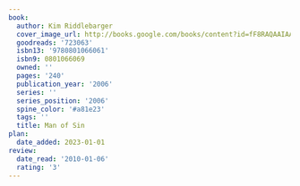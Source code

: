 ```yaml
---
book:
  author: Kim Riddlebarger
  cover_image_url: http://books.google.com/books/content?id=fF8RAQAAIAAJ&printsec=frontcover&img=1&zoom=1&source=gbs_api
  goodreads: '723063'
  isbn13: '9780801066061'
  isbn9: 0801066069
  owned: ''
  pages: '240'
  publication_year: '2006'
  series: ''
  series_position: '2006'
  spine_color: '#a81e23'
  tags: ''
  title: Man of Sin
plan:
  date_added: 2023-01-01
review:
  date_read: '2010-01-06'
  rating: '3'
---
```

